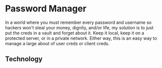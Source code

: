 # Password Manager
In a world where you must remember every password and username so hackers won't steal your money, dignity, and/or life, my solution is to just put the creds in a vault and forget about it. Keep it local, keep it on a protected server, or in a private network. Either way, this is an easy way to manage a large about of user creds or client creds.

## Technology